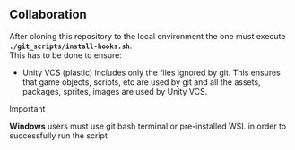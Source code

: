 ## Collaboration

After cloning this repository to the local environment the one must execute **`./git_scripts/install-hooks.sh`**.  
This has to be done to ensure:

- Unity VCS (plastic) includes only the files ignored by git. This ensures that game objects, scripts, etc are used by git and all the assets, packages, sprites, images are used by Unity VCS.

> [!IMPORTANT]  
> **Windows** users must use git bash terminal or pre-installed WSL in order to successfully run the script
